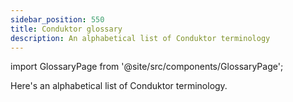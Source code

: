 ```yaml
---
sidebar_position: 550
title: Conduktor glossary
description: An alphabetical list of Conduktor terminology
---
```


import GlossaryPage from '@site/src/components/GlossaryPage';

Here's an alphabetical list of Conduktor terminology.

<GlossaryPage />
